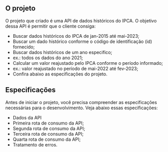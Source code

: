 ## O projeto 
O projeto que criado é uma API de dados históricos do IPCA. O objetivo dessa API é permitir que o cliente consiga:

- Buscar dados históricos do IPCA de jan-2015 até mai-2023;
- Buscar um dado histórico conforme o código de identificação (id) fornecido;
- Buscar dados históricos de um ano especifico;
- ex.: todos os dados do ano 2021;
- Calcular um valor reajustado pelo IPCA conforme o período informado;
- ex.: valor reajustado no período de mai-2022 até fev-2023;
- Confira abaixo as especificações do projeto.

## Especificações
Antes de iniciar o projeto, você precisa compreender as especificações necessárias para o desenvolvimento. Veja abaixo essas especificações:

- Dados da API
- Primeira rota de consumo da API;
- Segunda rota de consumo da API;
- Terceira rota de consumo da API;
- Quarta rota de consumo da API;
- Tratamento de erros.